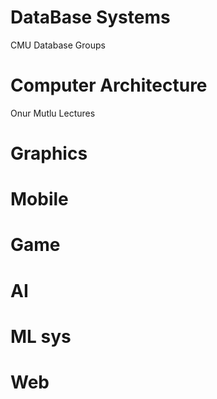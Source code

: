 

# DataBase Systems

CMU Database Groups

# Computer Architecture

Onur Mutlu Lectures

# Graphics


# Mobile


# Game


# AI

# ML sys

# Web



